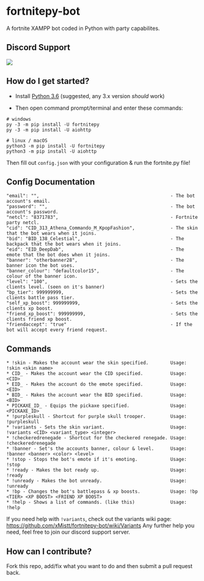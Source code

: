 # fortnitepy-bot
A fortnite XAMPP bot coded in Python with party capabilites.

## Discord Support
<a href="https://discord.gg/9y9Sqt2"><img src="https://i.imgur.com/wWTDpdl.png"></a>

## How do I get started?

* Install [Python 3.6](https://www.python.org/downloads/release/python-360/ "Python 3.6 Download") (suggested, any 3.x version *should* work)

* Then open command prompt/terminal and enter these commands:
```
# windows
py -3 -m pip install -U fortnitepy
py -3 -m pip install -U aiohttp

# linux / macOS
python3 -m pip install -U fortnitepy
python3 -m pip install -U aiohttp
```

Then fill out ``config.json`` with your configuration & run the fortnite.py file!


## Config Documentation
```
"email": "",                                                - The bot account's email.
"password": "",                                             - The bot account's password.
"netcl": "8371783",                                         - Fortnite party netcl.
"cid": "CID_313_Athena_Commando_M_KpopFashion",             - The skin that the bot wears when it joins.
"bid": "BID_138_Celestial",                                 - The backpack that the bot wears when it joins.
"eid": "EID_DeepDab",                                       - The emote that the bot does when it joins.
"banner": "otherbanner28",                                  - The banner icon the bot uses.
"banner_colour": "defaultcolor15",                          - The colour of the banner icon.
"level": "100",                                             - Sets the clients level. (seen on it's banner)
"bp_tier": 999999999,                                       - Sets the clients battle pass tier.
"self_xp_boost": 999999999,                                 - Sets the clients xp boost. 
"friend_xp_boost": 999999999,                               - Sets the clients friend xp boost.
"friendaccept": "true"                                      - If the bot will accept every friend request.
```

## Commands
```
* !skin - Makes the account wear the skin specified.        Usage: !skin <skin name>
* CID_ - Makes the account wear the CID specified.          Usage: <CID>
* EID_ - Makes the account do the emote specified.          Usage: <EID>
* BID_ - Makes the account wear the BID specified.          Usage: <BID>
* PICKAXE_ID_ - Equips the pickaxe specified.               Usage: <PICKAXE_ID>
* !purpleskull - Shortcut for purple skull trooper.         Usage: !purpleskull
* !variants - Sets the skin variant.                        Usage: !variants <CID> <variant_type> <integer>
* !checkeredrenegade - Shortcut for the checkered renegade. Usage: !checkeredrenegade
* !banner - Set's the accounts banner, colour & level.      Usage: !banner <banner> <color> <level>
* !stop - Stops the bot's emote if it's emoting.            Usage: !stop
* !ready - Makes the bot ready up.                          Usage: !ready
* !unready - Makes the bot unready.                         Usage: !unready
* !bp - Changes the bot's battlepass & xp boosts.           Usage: !bp <TIER> <XP BOOST> <FRIEND XP BOOST>
* !help - Shows a list of commands. (like this)             Usage: !help
```

If you need help with ``!variants``, check out the variants wiki page: https://github.com/xMistt/fortnitepy-bot/wiki/Variants Any further help you need, feel free to join our discord support server.

## How can I contribute?
Fork this repo, add/fix what you want to do and then submit a pull request back.

